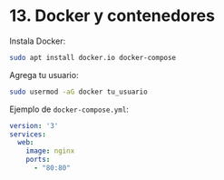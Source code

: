 # 13. Docker y contenedores

Instala Docker:
```bash
sudo apt install docker.io docker-compose
```

Agrega tu usuario:
```bash
sudo usermod -aG docker tu_usuario
```

Ejemplo de `docker-compose.yml`:
```yaml
version: '3'
services:
  web:
    image: nginx
    ports:
      - "80:80"
```
